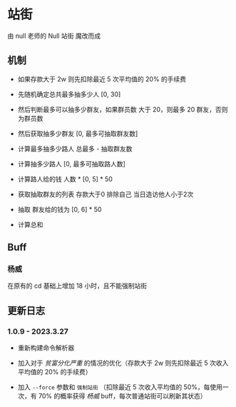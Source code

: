 # 站街

由 null 老师的 Null 站街 魔改而成

## 机制

- 如果存款大于 2w 则先扣除最近 5 次平均值的 20% 的手续费

- 先随机确定总共最多抽多少人 [0, 30]

- 然后判断最多可以抽多少群友，如果群员数 大于 20，则最多 20 群友，否则为群员数

- 然后获取抽多少群友 [0, 最多可抽取群友数]

- 计算最多抽多少路人 总最多 - 抽取群友数

- 计算抽多少路人 [0, 最多可抽取路人数]

- 计算路人给的钱 人数 * [0, 5] * 50

- 获取抽取群友的列表 存款大于0 排除自己 当日造访他人小于2次

- 抽取 群友给的钱为 [0, 6] * 50

- 计算总和

## Buff

### 杨威

在原有的 cd 基础上增加 18 小时，且不能强制站街

## 更新日志

### 1.0.9 - 2023.3.27

- 重新构建命令解析器

- 加入对于 *贫富分化严重* 的情况的优化（存款大于 2w 则先扣除最近 5 次收入平均值的 20% 的手续费）

- 加入 `--force` 参数和 `强制站街` （扣除最近 5 次收入平均值的 50%，每使用一次，有 70% 的概率获得 *杨威* buff，每次普通站街可以刷新其状态）